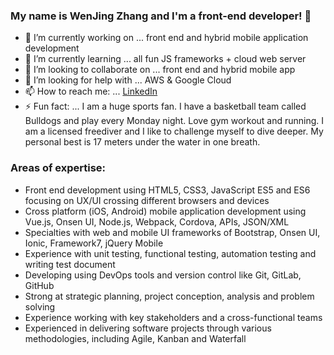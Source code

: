### My name is WenJing Zhang and I'm a front-end developer! 👋

<!--
**wesson818/wesson818** is a ✨ _special_ ✨ repository because its `README.md` (this file) appears on your GitHub profile.

Here are some ideas to get you started:
-->

- 🔭 I’m currently working on ... front end and hybrid mobile application development
- 🌱 I’m currently learning ... all fun JS frameworks + cloud web server 
- 👯 I’m looking to collaborate on ... front end and hybrid mobile app
- 🤔 I’m looking for help with ... AWS & Google Cloud
- 📫 How to reach me: ... [LinkedIn](https://www.linkedin.com/in/wen818/)
- ⚡ Fun fact: ... I am a huge sports fan. I have a basketball team called Bulldogs and play every Monday night. Love gym workout and running. I am a licensed freediver and I like to challenge myself to dive deeper. My personal best is 17 meters under the water in one breath. 

### Areas of expertise:
- Front end development using HTML5, CSS3, JavaScript ES5 and ES6 focusing on UX/UI crossing different browsers and devices
- Cross platform (iOS, Android) mobile application development using Vue.js, Onsen UI, Node.js, Webpack, Cordova, APIs, JSON/XML
- Specialties with web and mobile UI frameworks of Bootstrap, Onsen UI, Ionic, Framework7, jQuery Mobile
- Experience with unit testing, functional testing, automation testing and writing test document
- Developing using DevOps tools and version control like Git, GitLab, GitHub
- Strong at strategic planning, project conception, analysis and problem solving
- Experience working with key stakeholders and a cross-functional teams
- Experienced in delivering software projects through various methodologies, including Agile, Kanban and Waterfall
